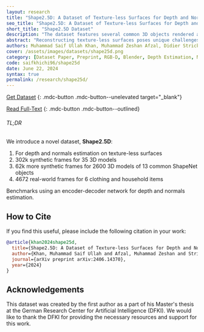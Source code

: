 ```yaml
---
layout: research
title: "Shape2.5D: A Dataset of Texture-less Surfaces for Depth and Normals Estimation"
seo_title: "Shape2.5D: A Dataset of Texture-less Surfaces for Depth and Normals Estimation"
short_title: "Shape2.5D Dataset"
description: "The dataset features several common 3D objects rendered as images in Blender with no textures and different lights. Depth and normal maps are provided."
abstract: "Reconstructing texture-less surfaces poses unique challenges in computer vision, primarily due to the lack of specialized datasets that cater to the nuanced needs of depth and normals estimation in the absence of textural information. We introduce \"Shape2.5D,\" a novel, large-scale dataset designed to address this gap. Comprising 364k frames spanning 2635 3D models and 48 unique objects, our dataset provides depth and surface normal maps for texture-less object reconstruction. The proposed dataset includes synthetic images rendered with 3D modeling software to simulate various lighting conditions and viewing angles. It also includes a real-world subset comprising 4672 frames captured with a depth camera. Our comprehensive benchmarks, performed using a modified encoder-decoder network, showcase the dataset's capability to support the development of algorithms that robustly estimate depth and normals from RGB images. Our open-source data generation pipeline allows the dataset to be extended and adapted for future research."
authors: Muhammad Saif Ullah Khan, Muhammad Zeshan Afzal, Didier Stricker
cover: /assets/images/datasets/shape25d.png
category: [Dataset Paper, Preprint, RGB-D, Blender, Depth Estimation, Normal Estimation, Texture-less Surfaces]
code: saifkhichi96/shape25d
date: June 22, 2024
syntax: true
permalink: /research/shape25d/
---
```


[Get Dataset](https://projects.dfki.uni-kl.de/textureless_object_data/#downloads)
{: .mdc-button .mdc-button--unelevated target="_blank"}

[Read Full-Text](#)
{: .mdc-button .mdc-button--outlined}

<!-- TL;DR -->
<div class="mdc-card mdc-card--outlined highlighted" style="margin: 1em 0;">
    <h6 class="mdc-typography--headline6">TL;DR</h6>
    <div>We introduce a novel dataset, <b>Shape2.5D</b>:
        <ol>
            <li>For depth and normals estimation on texture-less surfaces</li>
            <li>302k synthetic frames for 35 3D models</li>
            <li>62k more synthetic frames for 2600 3D models of 13 common ShapeNet objects</li>
            <li>4672 real-world frames for 6 clothing and household items</li>
        </ol>
    </div>
    <div>Benchmarks using an encoder-decoder network for depth and normals estimation.</div>
</div>

## How to Cite

If you find this useful, please include the following citation in your work:

```bibtex
@article{khan2024shape25d,
  title={Shape2.5D: A Dataset of Texture-less Surfaces for Depth and Normals Estimation},
  author={Khan, Muhammad Saif Ullah and Afzal, Muhammad Zeshan and Stricker, Didier},
  journal={arXiv preprint arXiv:2406.14370},
  year={2024}
}
```

## Acknowledgements

This dataset was created by the first author as a part of his Master's thesis at the German Research Center for Artificial Intelligence (DFKI). We would like to thank the DFKI for providing the necessary resources and support for this work.